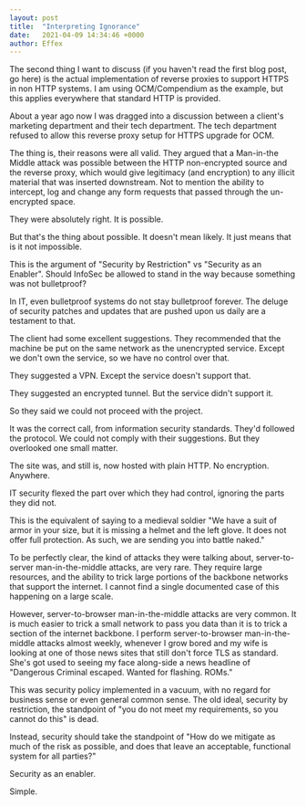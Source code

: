 ```yaml
---
layout: post
title:  "Interpreting Ignorance"
date:   2021-04-09 14:34:46 +0000
author: Effex
---
```


The second thing I want to discuss (if you haven't read the first blog post, go here) is the actual implementation of reverse proxies to support HTTPS in non HTTP systems. I am using OCM/Compendium as the example, but this applies everywhere that standard HTTP is provided.

About a year ago now I was dragged into a discussion between a client's marketing department and their tech department. The tech department refused to allow this reverse proxy setup for HTTPS upgrade for OCM.

The thing is, their reasons were all valid. They argued that a Man-in-the Middle attack was possible between the HTTP non-encrypted source and the reverse proxy, which would give legitimacy (and encryption) to any illicit material that was inserted downstream. Not to mention the ability to intercept, log and change any form requests that passed through the un-encrypted space.

They were absolutely right. It is possible.

But that's the thing about possible. It doesn't mean likely. It just means that is it not impossible.

This is the argument of "Security by Restriction" vs "Security as an Enabler". Should InfoSec be allowed to stand in the way because something was not bulletproof?

In IT, even bulletproof systems do not stay bulletproof forever. The deluge of security patches and updates that are pushed upon us daily are a testament to that.

The client had some excellent suggestions. They recommended that the machine be put on the same network as the unencrypted service. Except we don't own the service, so we have no control over that.

They suggested a VPN. Except the service doesn't support that.

They suggested an encrypted tunnel. But the service didn't support it.

So they said we could not proceed with the project.

It was the correct call, from information security standards. They'd followed the protocol. We could not comply with their suggestions. But they overlooked one small matter.

The site was, and still is, now hosted with plain HTTP. No encryption. Anywhere.

IT security flexed the part over which they had control, ignoring the parts they did not.

This is the equivalent of saying to a medieval soldier "We have a suit of armor in your size, but it is missing a helmet and the left glove. It does not offer full protection. As such, we are sending you into battle naked."

To be perfectly clear, the kind of attacks they were talking about, server-to-server man-in-the-middle attacks, are very rare. They require large resources, and the ability to trick large portions of the backbone networks that support the internet. I cannot find a single documented case of this happening on a large scale.

However, server-to-browser man-in-the-middle attacks are very common. It is much easier to trick a small network to pass you data than it is to trick a section of the internet backbone. I perform server-to-browser man-in-the-middle attacks almost weekly, whenever I grow bored and my wife is looking at one of those news sites that still don't force TLS as standard. She's got used to seeing my face along-side a news headline of "Dangerous Criminal escaped. Wanted for flashing. ROMs."

This was security policy implemented in a vacuum, with no regard for business sense or even general common sense. The old ideal, security by restriction, the standpoint of "you do not meet my requirements, so you cannot do this" is dead.

Instead, security should take the standpoint of "How do we mitigate as much of the risk as possible, and does that leave an acceptable, functional system for all parties?"

Security as an enabler.

Simple.
